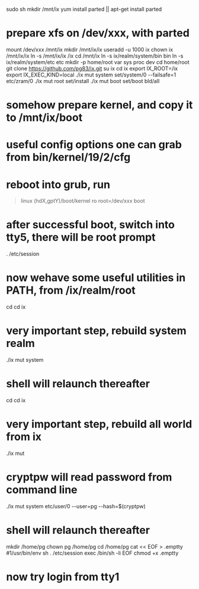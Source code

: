 sudo sh
mkdir /mnt/ix
yum install parted || apt-get install parted
# prepare xfs on /dev/xxx, with parted
mount /dev/xxx /mnt/ix
mkdir /mnt/ix/ix
useradd -u 1000 ix
chown ix /mnt/ix/ix
ln -s /mnt/ix/ix /ix
cd /mnt/ix
ln -s ix/realm/system/bin bin
ln -s ix/realm/system/etc etc
mkdir -p home/root var sys proc dev
cd home/root
git clone https://github.com/pg83/ix.git
su ix
cd ix
export IX_ROOT=/ix
export IX_EXEC_KIND=local
./ix mut system set/system/0 --failsafe=1 etc/zram/0
./ix mut root set/install
./ix mut boot set/boot bld/all
# somehow prepare kernel, and copy it to /mnt/ix/boot
# useful config options one can grab from bin/kernel/19/2/cfg
# reboot into grub, run
> linux (hdX,gptY)/boot/kernel ro root=/dev/xxx
> boot
# after successful boot, switch into tty5, there will be root prompt
. /etc/session
# now wehave some useful utilities in PATH, from /ix/realm/root
cd
cd ix
# very important step, rebuild system realm
./ix mut system
# shell will relaunch thereafter
cd
cd ix
# very important step, rebuild all world from ix
./ix mut
# cryptpw will read password from command line
./ix mut system etc/user/0 --user=pg --hash=$(cryptpw)
# shell will relaunch thereafter
mkdir /home/pg
chown pg /home/pg
cd /home/pg
cat << EOF > .emptty
#1/usr/bin/env sh
. /etc/session
exec /bin/sh -li
EOF
chmod +x .emptty
# now try login from tty1
